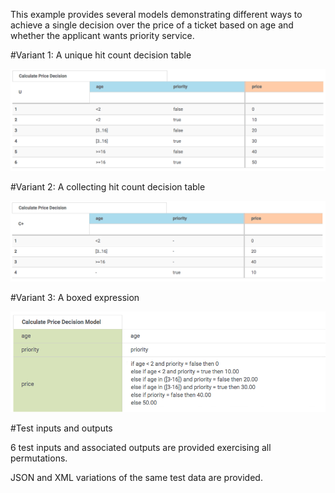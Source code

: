 
This example provides several models demonstrating different ways to achieve a single decision over the price of a ticket based on age and whether the applicant wants priority service.

#Variant 1: A unique hit count decision table

![Screenshot A.1](A.1.png)


#Variant 2: A collecting hit count decision table

![Screenshot A.2](A.2.png)

#Variant 3: A boxed expression

![Screenshot A.3](A.3.png)

#Test inputs and outputs

6 test inputs and associated outputs are provided exercising all permutations.

JSON and XML variations of the same test data are provided.
